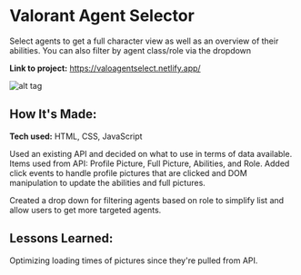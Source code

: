 # Valorant Agent Selector
Select agents to get a full character view as well as an overview of their abilities. You can also filter by agent class/role via the dropdown

**Link to project:** https://valoagentselect.netlify.app/

![alt tag]([https://imgur.com/wfhDaWH])

## How It's Made:

**Tech used:** HTML, CSS, JavaScript

Used an existing API and decided on what to use in terms of data available. Items used from API: Profile Picture, Full Picture, Abilities, and Role. Added click events to handle profile pictures that are clicked and DOM manipulation to update the abilities and full pictures. 

Created a drop down for filtering agents based on role to simplify list and allow users to get more targeted agents. 

## Lessons Learned:

Optimizing loading times of pictures since they're pulled from API. 
